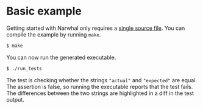 # Basic example

Getting started with Narwhal only requires a [single source file](https://github.com/vberlier/narwhal/blob/master/examples/basic/run_tests.c). You can compile the example by running `make`.

```bash
$ make
```

You can now run the generated executable.

```bash
$ ./run_tests
```

The test is checking whether the strings `"actual"` and `"expected"` are equal. The assertion is false, so running the executable reports that the test fails. The differences between the two strings are highlighted in a diff in the test output.
